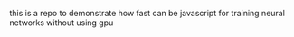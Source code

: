 this is a repo to demonstrate how fast can be javascript for training neural networks without using gpu
